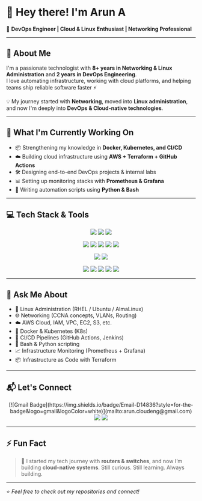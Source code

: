 # 👋 Hey there! I'm Arun A  
🚀 **DevOps Engineer | Cloud & Linux Enthusiast | Networking Professional**

---

## 🌟 About Me  

I'm a passionate technologist with **8+ years in Networking & Linux Administration** and **2 years in DevOps Engineering**.  
I love automating infrastructure, working with cloud platforms, and helping teams ship reliable software faster ⚡

💡 My journey started with **Networking**, moved into **Linux administration**, and now I'm deeply into **DevOps & Cloud-native technologies**.

---

## 🔧 What I'm Currently Working On  

- 📦 Strengthening my knowledge in **Docker, Kubernetes, and CI/CD**
- ☁️ Building cloud infrastructure using **AWS + Terraform + GitHub Actions**
- 🛠️ Designing end-to-end DevOps projects & internal labs
- 📊 Setting up monitoring stacks with **Prometheus & Grafana**
- 🐍 Writing automation scripts using **Python & Bash**

---

## 💻 Tech Stack & Tools  

<p align="center">
<!-- Languages & Scripting -->
<img src="https://img.shields.io/badge/Python-3776AB?style=for-the-badge&logo=python&logoColor=white"/>
<img src="https://img.shields.io/badge/Bash-4EAA25?style=for-the-badge&logo=gnu-bash&logoColor=white"/>
<img src="https://img.shields.io/badge/YAML-CB171E?style=for-the-badge&logo=yaml&logoColor=white"/>
</p>

<p align="center">
<!-- DevOps Tools -->
<img src="https://img.shields.io/badge/Docker-2496ED?style=for-the-badge&logo=docker&logoColor=white"/>
<img src="https://img.shields.io/badge/Kubernetes-326CE5?style=for-the-badge&logo=kubernetes&logoColor=white"/>
<img src="https://img.shields.io/badge/Terraform-7B42BC?style=for-the-badge&logo=terraform&logoColor=white"/>
<img src="https://img.shields.io/badge/GitHub%20Actions-2088FF?style=for-the-badge&logo=github-actions&logoColor=white"/>
<img src="https://img.shields.io/badge/Jenkins-D24939?style=for-the-badge&logo=jenkins&logoColor=white"/>
</p>

<p align="center">
<!-- Cloud Platforms -->
<img src="https://img.shields.io/badge/AWS-232F3E?style=for-the-badge&logo=amazon-aws&logoColor=white"/>
<img src="https://img.shields.io/badge/GCP-4285F4?style=for-the-badge&logo=google-cloud&logoColor=white"/>
</p>

<p align="center">
<!-- Monitoring & Others -->
<img src="https://img.shields.io/badge/Prometheus-E6522C?style=for-the-badge&logo=prometheus&logoColor=white"/>
<img src="https://img.shields.io/badge/Grafana-F46800?style=for-the-badge&logo=grafana&logoColor=white"/>
<img src="https://img.shields.io/badge/Linux-FCC624?style=for-the-badge&logo=linux&logoColor=black"/>
<img src="https://img.shields.io/badge/MySQL-4479A1?style=for-the-badge&logo=mysql&logoColor=white"/>
<img src="https://img.shields.io/badge/PostgreSQL-4169E1?style=for-the-badge&logo=postgresql&logoColor=white"/>
</p>

---

## 🧠 Ask Me About  

- 🐧 Linux Administration (RHEL / Ubuntu / AlmaLinux)
- 🌐 Networking (CCNA concepts, VLANs, Routing)
- ☁️ AWS Cloud, IAM, VPC, EC2, S3, etc.
- 🐳 Docker & Kubernetes (K8s)
- 🔁 CI/CD Pipelines (GitHub Actions, Jenkins)
- 📜 Bash & Python scripting
- 📈 Infrastructure Monitoring (Prometheus + Grafana)
- 📦 Infrastructure as Code with Terraform

---

## 📬 Let's Connect  

<p align="center">
[![Gmail Badge](https://img.shields.io/badge/Email-D14836?style=for-the-badge&logo=gmail&logoColor=white)](mailto:arun.cloudeng@gmail.com)
<a href="https://www.linkedin.com/in/arun-padmanabhan-dev/"><img src="https://img.shields.io/badge/LinkedIn-0A66C2?style=for-the-badge&logo=linkedin&logoColor=white"/></a>
<a href="https://github.com/Arun-padmanabhan-devops/Arun-padmanabhan-devops"><img src="https://img.shields.io/badge/GitHub-100000?style=for-the-badge&logo=github&logoColor=white"/></a>
</p>

---

## ⚡ Fun Fact  

> 🎯 I started my tech journey with **routers & switches**, and now I’m building **cloud-native systems**. Still curious. Still learning. Always building.

---

⭐️ _Feel free to check out my repositories and connect!_  
